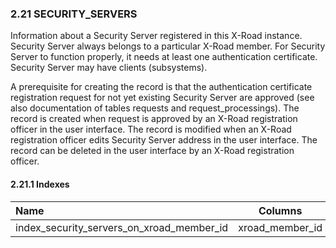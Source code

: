 ### 2.21 SECURITY_SERVERS

Information about a Security Server registered in this X-Road instance. Security Server always belongs to a particular X-Road member. For Security Server to function properly, it needs at least one authentication certificate. Security Server may have clients (subsystems).

A prerequisite for creating the record is that the authentication certificate registration request for not yet existing Security Server are approved (see also documentation of tables requests and request_processings). The record is created when request is approved by an X-Road registration officer in the user interface. The record is modified when an X-Road registration officer edits Security Server address in the user interface. The record can be deleted in the user interface by an X-Road registration officer.

#### 2.21.1 Indexes

| Name                                      |     Columns     |
|:------------------------------------------|:---------------:|
| index_security_servers_on_xroad_member_id | xroad_member_id |